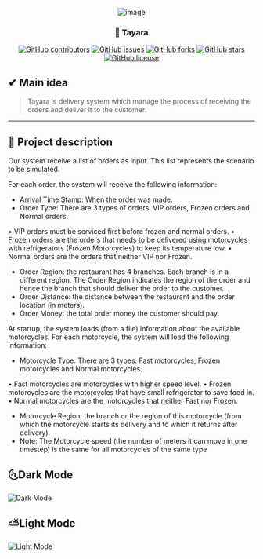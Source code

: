 <div align="center">
  
  ![image](https://user-images.githubusercontent.com/40190772/80873320-ef4e2080-8cb7-11ea-868c-0ab4cc1df9f5.png)

</div>

<h3 align="center">🛵 Tayara</h3>

<div align="center">

[![GitHub contributors](https://img.shields.io/github/contributors/AbdallahHemdan/Tayara)](https://github.com/AbdallahHemdan/Tayara/contributors)
[![GitHub issues](https://img.shields.io/github/issues/AbdallahHemdan/Tayara)](https://github.com/AbdallahHemdan/Tayara/issues)
[![GitHub forks](https://img.shields.io/github/forks/AbdallahHemdan/Tayara)](https://github.com/AbdallahHemdan/Tayara/network)
[![GitHub stars](https://img.shields.io/github/stars/AbdallahHemdan/Tayara)](https://github.com/AbdallahHemdan/Tayara/stargazers)
[![GitHub license](https://img.shields.io/github/license/AbdallahHemdan/Tayara)](https://github.com/AbdallahHemdan/Tayara/blob/master/LICENSE)

</div>

## ✔ Main idea

> Tayara is delivery system which manage the process of receiving the orders and deliver it to the customer.

---------------------------------
## 📝 Project description
Our system receive a list of orders as input.
This list represents the scenario to be simulated.

For each order, the system will receive the following information:

- Arrival Time Stamp: When the order was made.
- Order Type: There are 3 types of orders: VIP orders, Frozen orders and Normal orders.

• VIP orders must be serviced first before frozen and normal orders.
• Frozen orders are the orders that needs to be delivered using motorcycles with
refrigerators (Frozen Motorcycles) to keep its temperature low.
• Normal orders are the orders that neither VIP nor Frozen.

- Order Region: the restaurant has 4 branches. Each branch is in a different region. The
Order Region indicates the region of the order and hence the branch that should deliver the
order to the customer.
- Order Distance: the distance between the restaurant and the order location (in meters).
- Order Money: the total order money the customer should pay.

At startup, the system loads (from a file) information about the available motorcycles. For
each motorcycle, the system will load the following information:
- Motorcycle Type: There are 3 types: Fast motorcycles, Frozen motorcycles and Normal
motorcycles.

• Fast motorcycles are motorcycles with higher speed level.
• Frozen motorcycles are the motorcycles that have small refrigerator to save food
in.
• Normal motorcycles are the motorcycles that neither Fast nor Frozen.

- Motorcycle Region: the branch or the region of this motorcycle (from which the motorcycle
starts its delivery and to which it returns after delivery).
- Note: The Motorcycle speed (the number of meters it can move in one timestep) is the
same for all motorcycles of the same type

## 🌜Dark Mode 

  ![Dark Mode](https://user-images.githubusercontent.com/40190772/57427679-48aa7d80-7225-11e9-8fa0-a42449d31984.PNG)
## ⛅Light Mode

  ![Light Mode](https://user-images.githubusercontent.com/40190772/57427680-49431400-7225-11e9-9c42-ac56a3c8bbbc.PNG)
